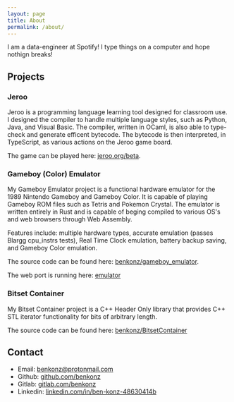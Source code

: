 ```yaml
---
layout: page
title: About
permalink: /about/
---
```


I am a data-engineer at Spotify! I type things on a computer and hope nothign breaks!

## Projects

### Jeroo

Jeroo is a programming language learning tool designed for classroom use. 
I designed the compiler to handle multiple language styles, such as Python, 
Java, and Visual Basic. The compiler, written in OCaml, is also able to 
type-check and generate efficent bytecode. The bytecode is then interpreted, 
in TypeScript, as various actions on the Jeroo game board.

The game can be played here: [jeroo.org/beta](https://www.jeroo.org/beta).

### Gameboy (Color) Emulator

My Gameboy Emulator project is a functional hardware emulator for the 1989
Nintendo Gameboy and Gameboy Color. It is capable of playing Gameboy ROM files such as
Tetris and Pokemon Crystal. The emulator is written entirely in Rust and is 
capable of beging compiled to various OS's and web browsers through Web Assembly.

Features include: multiple hardware types, accurate emulation (passes Blargg cpu_instrs tests),
Real Time Clock emulation, battery backup saving, and Gameboy Color emulation.

The source code can be found here: [benkonz/gameboy_emulator](https://github.com/benkonz/gameboy_emulator).

The web port is running here: [emulator](/assets/emulator)

### Bitset Container

My Bitset Container project is a C++ Header Only library that provides C++ STL
iterator functionality for bits of arbitrary length.

The source code can be found here: [benkonz/BitsetContainer](https://github.com/benkonz/BitsetContainer)

## Contact

- Email: [benkonz@protonmail.com](mailto:benkonz@protonmail.com)
- Github: [github.com/benkonz](https://github.com/benkonz)
- Gitlab: [gitlab.com/benkonz](https://gitlab.com/benkonz)
- Linkedin: [linkedin.com/in/ben-konz-48630414b](https://www.linkedin.com/in/ben-konz-48630414b)

